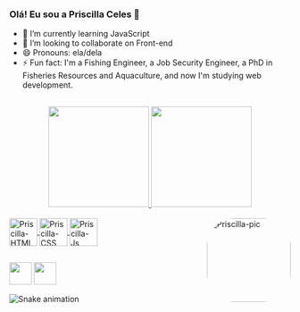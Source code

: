 ### Olá! Eu sou a Priscilla Celes 👋


- 🌱 I’m currently learning JavaScript
- 👯 I’m looking to collaborate on Front-end
- 😄 Pronouns: ela/dela
- ⚡ Fun fact: I'm a Fishing Engineer, a Job Security Engineer, a PhD in Fisheries Resources and Aquaculture, and now I'm studying web development.

##

<div align="center">
  <a href="https://https://github.com/PriscillaCeles">
  <img height="180em" src="https://github-readme-stats.vercel.app/api?username=PriscillaCeles&show_icons=true&theme=radical&include_all_commits=true&count_private=true"/>
  <img height="180em" src="https://github-readme-stats.vercel.app/api/top-langs/?username=PriscillaCeles&layout=compact&langs_count=7&theme=radical"/>
</div>
  
  <div style="display: inline_block"><br>
  <img align="center" alt="Priscilla-HTML" height="50" width="auto" src="https://img.icons8.com/dusk/344/html-5.png">
  <img align="center" alt="Priscilla-CSS" height="50" width="auto" src="https://img.icons8.com/dusk/344/css3.png">
  <img align="center" alt="Priscilla-Js" height="50" width="auto" src="https://img.icons8.com/dusk/344/javascript-logo.png">
  <img align="right" alt="Priscilla-pic" height="150" style="border-radius:50px;" src="https://media.discordapp.net/attachments/950529188283183114/974701368621281331/download20220505125246.png">
</div>
  
  ##
  
 <div>
   <a href="https://www.linkedin.com/in/priscilla-celes-lima-977a10235/" target="_blank"><img height="40" width="auto" src="https://img.icons8.com/office/344/linkedin.png" target="_blank"></a>
   <a href = "mailto:pri.c.maciel@hotmail.com"><img height="40" width="auto" src="https://img.icons8.com/dusk/344/ms-outlook.png" target="_blank"></a>
</div>
  
  ![Snake animation](https://github.com/PriscillaCeles/PriscillaCeles/blob/output/github-contribution-grid-snake.svg)
